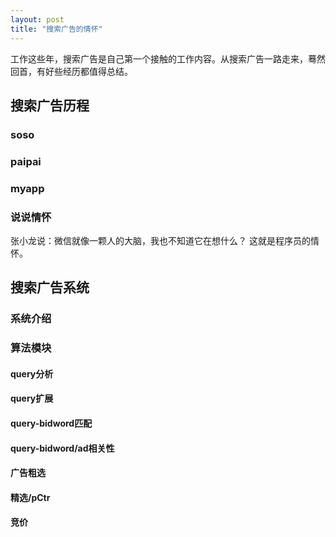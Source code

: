 ```yaml
---
layout: post
title: "搜索广告的情怀"
---
```


工作这些年，搜索广告是自己第一个接触的工作内容。从搜索广告一路走来，蓦然回首，有好些经历都值得总结。

## 搜索广告历程

### soso


### paipai


### myapp

### 说说情怀
张小龙说：微信就像一颗人的大脑，我也不知道它在想什么？
这就是程序员的情怀。


## 搜索广告系统

### 系统介绍

### 算法模块

#### query分析

#### query扩展

#### query-bidword匹配

#### query-bidword/ad相关性

#### 广告粗选

#### 精选/pCtr

#### 竞价


